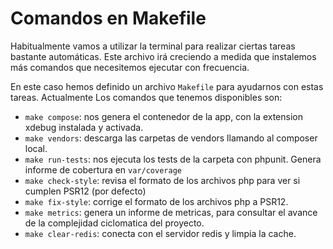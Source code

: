 # Comandos en Makefile
Habitualmente vamos a utilizar la terminal para realizar ciertas tareas bastante automáticas. Este archivo irá 
creciendo a medida que instalemos más comandos que necesitemos ejecutar con frecuencia.

En este caso hemos definido un archivo `Makefile` para ayudarnos con estas tareas. Actualmente Los comandos que tenemos
disponibles son:

- `make compose`: nos genera el contenedor de la app, con la extension xdebug instalada y activada.
- `make vendors`: descarga las carpetas de vendors llamando al composer local.
- `make run-tests`: nos ejecuta los tests de la carpeta con phpunit. Genera informe de cobertura en `var/coverage`
- `make check-style`: revisa el formato de los archivos php para ver si cumplen PSR12 (por defecto)
- `make fix-style`: corrige el formato de los archivos php a PSR12.
- `make metrics`: genera un informe de metricas, para consultar el avance de la complejidad ciclomatica del proyecto.
- `make clear-redis`: conecta con el servidor redis y limpia la cache.